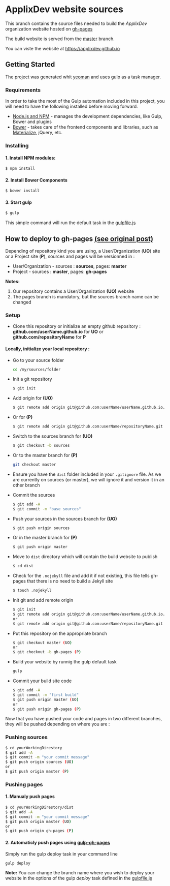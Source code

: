 # ApplixDev website sources 

This branch contains the source files needed to build the *ApplixDev* organization website hosted on [gh-pages](https://pages.github.com/)

The build website is served from the [master](https://github.com/ApplixDev/ApplixDev.github.io/tree/master) branch.

You can viste the website at https://applixdev.github.io

## Getting Started

The project was generated whit [yeoman](https://github.com/yeoman/yeoman.github.io) and uses gulp as a task manager.

### Requirements

In order to take the most of the Gulp automation included in this project, you will need to have the following installed before moving forward.
 
* [Node.js and NPM](https://nodejs.org/) - manages the development dependencies, like Gulp, Bower and plugins
* [Bower](http://bower.io/) - takes care of the frontend components and libraries, such as [Materialize](https://www.google.com/design/spec/material-design/), jQuery, etc.

### Installing

#### 1. Install NPM modules:

```bash
$ npm install
```

#### 2. Install Bower Components

```bash
$ bower install
```

#### 3. Start gulp

```bash
$ gulp
```

This simple command will run the default task in the [gulpfile.js](https://github.com/ApplixDev/ApplixDev.github.io/blob/sources/gulpfile.js)


## How to deploy to gh-pages [(see original post)](https://stackoverflow.com/questions/27664282/github-pages-for-personal-site-how-to-deploy-a-folder)

Depending of repository kind you are using, a User/Organization (**UO**) site or a Project site (**P**), sources and pages will be versionned in :

* User/Organization - sources : **sources**, pages: **master**
* Project - sources : **master**, pages: **gh-pages**

**Notes:**

1. Our repository contains a User/Organization **(UO)** website
2. The pages branch is mandatory, but the sources branch name can be changed

### Setup

* Clone this repository or initialize an empty github repository : **github.com/userName.github.io** for **UO** or **github.com/repositoryName** for **P**

#### Locally, initialize your local repository :

* Go to your source folder

    ```bash
    cd /my/sources/folder
    ```

* Init a git repository

    ```bash
    $ git init
    ```

* Add origin for **(UO)**

    ```bash
    $ git remote add origin git@github.com:userName/userName.github.io.git
    ```

* Or for **(P)**

    ```bash
    $ git remote add origin git@github.com:userName/repositoryName.git
    ```

* Switch to the sources branch for **(UO)**

    ```bash
    $ git checkout -b sources
    ```

* Or to the master branch for **(P)**

    ```bash
    git checkout master 
    ```

* Ensure you have the `dist` folder included in your `.gitignore` file. As we are currently on sources (or master), we will ignore it and version it in an other branch

* Commit the sources

    ```bash
    $ git add -A
    $ git commit -m "base sources"
    ```

* Push your sources in the sources branch for **(UO)**

    ```bash
    $ git push origin sources
    ```

* Or in the master branch for **(P)**

    ```bash
    $ git push origin master 
    ```

* Move to `dist` directory which will contain the build website to publish

    ```bash
    $ cd dist
    ```

* Check for the `.nojekyll` file and add it if not existing, this file tells gh-pages that there is no need to build a Jekyll site

    ```bash
    $ touch .nojekyll
    ```

* Init git and add remote origin

    ```bash
    $ git init
    $ git remote add origin git@github.com:userName/userName.github.io.git (UO)
    or
    $ git remote add origin git@github.com:userName/repositoryName.git (P)
    ```

* Put this repository on the appropriate branch

    ```bash
    $ git checkout master (UO)
    or
    $ git checkout -b gh-pages (P)
    ```

* Build your website by runnig the gulp default task   

    ```bash 
    gulp
    ```

* Commit your build site code

    ```bash
    $ git add -A
    $ git commit -m "first build"
    $ git push origin master (UO)
    or
    $ git push origin gh-pages (P)
    ```

Now that you have pushed your code and pages in two different branches, they will be pushed depending on where you are :

### Pushing sources

```bash
$ cd yourWorkingDirestory
$ git add -A
$ git commit -m "your commit message"
$ git push origin sources (UO)
or 
$ git push origin master (P)
```

### Pushing pages

#### 1. Manualy push pages

```bash
$ cd yourWorkingDirestory/dist
$ git add -A
$ git commit -m "your commit message"
$ git push origin master (UO) 
or 
$ git push origin gh-pages (P)
```

#### 2. Automaticly push pages using [gulp-gh-pages](https://github.com/shinnn/gulp-gh-pages)
Simply run the gulp deploy task in your command line

```bash
gulp deploy
```

**Note:** You can change the branch name where you wish to deploy your website in the options of the gulp *deploy* task defined in the [gulpfile.js](https://github.com/ApplixDev/ApplixDev.github.io/blob/sources/gulpfile.js)
